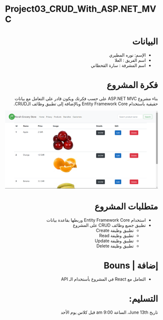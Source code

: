 # Project03_CRUD_With_ASP.NET_MVC

<div dir="rtl" align="right">


#  البيانات
 - الإسم: نوره المطيري
 - اسم الفريق : العلا
 - اسم المشرفة : سارة القحطاني


# فكرة المشروع 

بناء مشروع ASP.NET MVC على حسب فكرتك ويكون قادر على التعامل مع بيانات حقيقية باستخدام Entity Framework Core وبالإضافة إلى تطبيق وظائف الـCRUD.

    
 <p align="center">
<img src="https://raw.githubusercontent.com/NorahMAlmutairi/Project03_CRUD_With_ASP.NET_MVC/main/Demo.png" 
alt="preview" width="600px">
</p>
    
# متطلبات المشروع   
- استخدام Entity Framework Core وربطها بقاعدة بيانات
- تطبيق  جميع وظائف CRUD على المشروع
    - تطبيق وظيفة Create
    - تطبيق وظيفة  Read  
    - تطبيق وظيفة Update 
    - تطبيق وظيفة Delete 
# إضافة | Bouns 
- التعامل مع React في المشروع بأستخدام الـ API



 # التسليم:

تاريخ June 13th، الساعة 9:00 am
قبل كلاس يوم الأحد 
    
</div>
